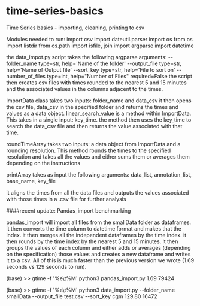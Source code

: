 # time-series-basics
Time Series basics - importing, cleaning, printing to csv

Modules needed to run:
import csv
import dateutil.parser
import os
from os import listdir
from os.path import isfile, join
import argparse
import datetime


the data_impot.py script takes the following argparse arguments:
--folder_name type=str, help='Name of the folder'
--output_file type=str, help='Name of Output file'
--sort_key type=str, help='File to sort on'
--number_of_files type=int, help="Number of Files" required=False
the script then creates csv files with times rounded to the nearest 5 and 15 minutes and the associated values in the columns adjacent to the times.

ImportData class takes two inputs: folder_name and data_csv
it then opens the csv file, data_csv in the specified folder and
returns the times and values as a data object. linear_search_value is a method within
ImportData. This takes in a single input: key_time. the method then uses
the key_time to search the data_csv file and then returns the value
associated with that time.

roundTimeArray takes two inputs: a data object from ImportData and a rounding resolution. This method rounds the times to the specified resolution and takes all the values and either sums them or averages them depending on the instructions

printArray takes as input the following arguments:
data_list, annotation_list, base_name, key_file

it aligns the times from all the data files and outputs the values associated with those times in a .csv file for further analysis


####recent update: Pandas_import benchmarking

pandas_import will import all files from the smallData folder as dataframes. it then converts the time column to datetime format and makes that the index. it then merges all the independent dataframes by the time index. it then rounds by the time index by the nearest 5 and 15 minutes. it then groups the values of each
column and either adds or averages (depending on the specification) those values and creates a new dataframe and writes it to a csv. All of this is much faster than the previous version we wrote (1.69 seconds vs 129 seconds to run).

(base) >> gtime -f '%e\t%M' python3 pandas_import.py
1.69	79424

(base) >> gtime -f '%e\t%M' python3 data_import.py --folder_name smallData --output_file test.csv --sort_key cgm
129.80	16472
